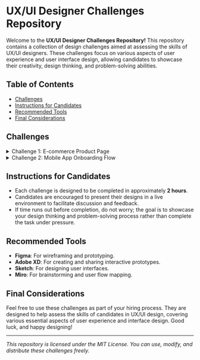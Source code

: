 # UX/UI Designer Challenges Repository

Welcome to the **UX/UI Designer Challenges Repository!** This repository contains a collection of design challenges aimed at assessing the skills of UX/UI designers. These challenges focus on various aspects of user experience and user interface design, allowing candidates to showcase their creativity, design thinking, and problem-solving abilities.

## Table of Contents

- [Challenges](#challenges)
- [Instructions for Candidates](#instructions-for-candidates)
- [Recommended Tools](#recommended-tools)
- [Final Considerations](#final-considerations)

## Challenges

<details>
<summary>Challenge 1: E-commerce Product Page</summary>


- **Description:** 
  Design a visually appealing and user-friendly product page for an e-commerce website. The design should effectively showcase the product and encourage users to make a purchase.

- **Key Features:**
  - Product images, descriptions, and specifications.
  - Pricing information and any discounts.
  - Call-to-action buttons (e.g., "Add to Cart," "Buy Now").
  - Customer reviews and ratings section.
  - Responsive design for both desktop and mobile views.

- **User Feedback:**
  - Incorporate visual cues for actions (e.g., hover effects on buttons).
  - Provide feedback for actions (e.g., “Item added to cart!”).
  
- **Recommended Tools:**
  - **Figma** or **Adobe XD**: For creating high-fidelity wireframes and prototypes.
  - **Sketch**: If preferred, for designing UI elements.

- **Challenge Objective:**
  This challenge assesses the candidate's ability to create engaging and effective product page designs, focusing on layout, typography, and usability.

- **Tips:**
  - Use a grid system to organize content effectively.
  - Ensure that the design is consistent with the overall branding of the e-commerce site.

- **Final Considerations:**
  Aim for a balance between aesthetics and functionality. The design should enhance user experience while also driving conversions.
  
</details>

<details>
<summary>Challenge 2: Mobile App Onboarding Flow</summary>

- **Description:**
  Create a user onboarding flow for a mobile application, ensuring a smooth and engaging experience for new users. The flow should introduce the app's features and benefits effectively.

- **Key Features:**
  - Welcome screen with app branding.
  - Short tutorial screens that highlight key features.
  - Simple user registration or sign-in options.
  - A progress indicator to show users how many steps are left.

- **User Feedback:**
  - Use animations or transitions to make the flow engaging.
  - Provide feedback on completed steps (e.g., “You’re all set!”).

- **Recommended Tools:**
  - **Figma**: For creating interactive prototypes.
  - **InVision**: To add interactivity and share designs with stakeholders.

- **Challenge Objective:**
  This challenge evaluates the candidate's understanding of user onboarding principles, focusing on clarity, engagement, and retention strategies.

- **Tips:**
  - Keep the onboarding process concise; avoid overwhelming new users with too much information at once.
  - Use clear, concise language and visuals to guide users through the onboarding steps.

- **Final Considerations:**
  The goal is to create an onboarding experience that not only informs users but also excites them about using the app.
</details>

## Instructions for Candidates
- Each challenge is designed to be completed in approximately **2 hours**. 
- Candidates are encouraged to present their designs in a live environment to facilitate discussion and feedback.
- If time runs out before completion, do not worry; the goal is to showcase your design thinking and problem-solving process rather than complete the task under pressure.

## Recommended Tools
- **Figma**: For wireframing and prototyping.
- **Adobe XD**: For creating and sharing interactive prototypes.
- **Sketch**: For designing user interfaces.
- **Miro**: For brainstorming and user flow mapping.

## Final Considerations
Feel free to use these challenges as part of your hiring process. They are designed to help assess the skills of candidates in UX/UI design, covering various essential aspects of user experience and interface design. Good luck, and happy designing!

---

*This repository is licensed under the MIT License. You can use, modify, and distribute these challenges freely.*
